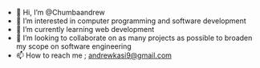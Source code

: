 - 👋 Hi, I’m @Chumbaandrew
- 👀 I’m interested in computer programming and software development
- 🌱 I’m currently learning web development
- 💞️ I’m looking to collaborate on as many projects as possible to broaden my scope on software engineering
- 📫 How to reach me ; andrewkasi9@gmail.com

<!---
Chumbaandrew/Chumbaandrew is a ✨ special ✨ repository because its `README.md` (this file) appears on your GitHub profile.
You can click the Preview link to take a look at your changes.
--->
